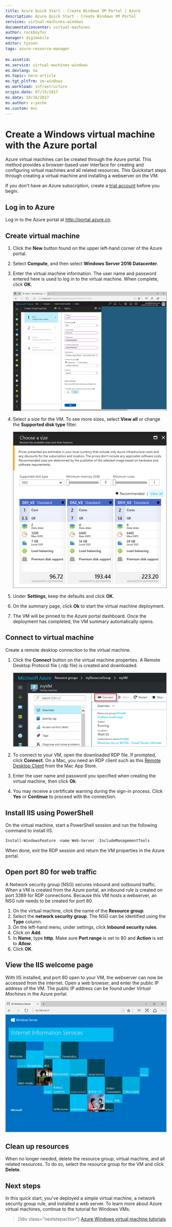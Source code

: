```yaml
---
title: Azure Quick Start - Create Windows VM Portal | Azure
description: Azure Quick Start - Create Windows VM Portal
services: virtual-machines-windows
documentationcenter: virtual-machines
author: rockboyfor
manager: digimobile
editor: tysonn
tags: azure-resource-manager

ms.assetid:
ms.service: virtual-machines-windows
ms.devlang: na
ms.topic: hero-article
ms.tgt_pltfrm: vm-windows
ms.workload: infrastructure
origin.date: 07/15/2017
ms.date: 10/16/2017
ms.author: v-yeche
ms.custom: mvc
---
```


# Create a Windows virtual machine with the Azure portal

Azure virtual machines can be created through the Azure portal. This method provides a browser-based user interface for creating and configuring virtual machines and all related resources. This Quickstart steps through creating a virtual machine and installing a webserver on the VM.

If you don't have an Azure subscription, create a [trial account](https://www.azure.cn/pricing/1rmb-trial/?WT.mc_id=A261C142F) before you begin.

## Log in to Azure

Log in to the Azure portal at http://portal.azure.cn.

## Create virtual machine

1. Click the **New** button found on the upper left-hand corner of the Azure portal.

2. Select **Compute**, and then select **Windows Server 2016 Datacenter**. 

3. Enter the virtual machine information. The user name and password entered here is used to log in to the virtual machine. When complete, click **OK**.

    ![Enter basic information about your VM in the portal blade](./media/quick-create-portal/create-windows-vm-portal-basic-blade.png)  

4. Select a size for the VM. To see more sizes, select **View all** or change the **Supported disk type** filter. 

    ![Screenshot that shows VM sizes](./media/quick-create-portal/create-windows-vm-portal-sizes.png)  

5. Under **Settings**, keep the defaults and click **OK**. 

6. On the summary page, click **Ok** to start the virtual machine deployment.

7. The VM will be pinned to the Azure portal dashboard. Once the deployment has completed, the VM summary automatically opens.

## Connect to virtual machine

Create a remote desktop connection to the virtual machine.

1. Click the **Connect** button on the virtual machine properties. A Remote Desktop Protocol file (.rdp file) is created and downloaded.

    ![Portal 9](./media/quick-create-portal/quick-create-portal/portal-quick-start-9.png) 

2. To connect to your VM, open the downloaded RDP file. If prompted, click **Connect**. On a Mac, you need an RDP client such as this [Remote Desktop Client](https://itunes.apple.com/us/app/microsoft-remote-desktop/id715768417?mt=12) from the Mac App Store.

3. Enter the user name and password you specified when creating the virtual machine, then click **Ok**.

4. You may receive a certificate warning during the sign-in process. Click **Yes** or **Continue** to proceed with the connection.

## Install IIS using PowerShell

On the virtual machine, start a PowerShell session and run the following command to install IIS.

```powershell
Install-WindowsFeature -name Web-Server -IncludeManagementTools
```

When done, exit the RDP session and return the VM properties in the Azure portal.

## Open port 80 for web traffic 

A Network security group (NSG) secures inbound and outbound traffic. When a VM is created from the Azure portal, an inbound rule is created on port 3389 for RDP connections. Because this VM hosts a webserver, an NSG rule needs to be created for port 80.

1. On the virtual machine, click the name of the **Resource group**.
2. Select the **network security group**. The NSG can be identified using the **Type** column. 
3. On the left-hand menu, under settings, click **Inbound security rules**.
4. Click on **Add**.
5. In **Name**, type **http**. Make sure **Port range** is set to 80 and **Action** is set to **Allow**. 
6. Click **OK**.

## View the IIS welcome page

With IIS installed, and port 80 open to your VM, the webserver can now be accessed from the internet. Open a web browser, and enter the public IP address of the VM. The public IP address can be found under *Virtual Machines* in the Azure portal.

![IIS default site](./media/quick-create-powershell/default-iis-website.png) 

## Clean up resources

When no longer needed, delete the resource group, virtual machine, and all related resources. To do so, select the resource group for the VM and click **Delete**.

## Next steps

In this quick start, you've deployed a simple virtual machine, a network security group rule, and installed a web server. To learn more about Azure virtual machines, continue to the tutorial for Windows VMs.

> [!div class="nextstepaction"]
> [Azure Windows virtual machine tutorials](./tutorial-manage-vm.md)

<!--Update_Description: wording update-->